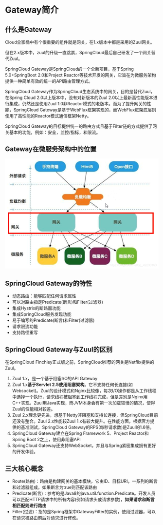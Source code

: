 # Gateway简介

## 什么是Gateway

Cloud全家桶中有个很重要的组件就是网关，在1.x版本中都是采用的Zuul网关。

但在2.x版本中，zuul的升级一直跳票，SpringCloud最后自己研发了一个网关替代Zuul。



SpringCloud Gateway是SpringCloud的一个全新项目，基于Spring 5.0+SpringBoot 2.0和Project Reactor等技术开发的网关，它旨在为微服务架构提供一种简单有效的统一的API路由管理方式。

SpringCloud Gateway作为SpringCloud生态系统中的网关，目的是替代Zuul，在Spring Cloud 2.0以上版本中，没有对新版本的Zuul 2.0以上最新高性能版本进行集成，仍然还是使用Zuul 1.0非Reactor模式的老版本。而为了提升网关的性能，SpringCloud Gateway是基于WebFlux框架实现的，而WebFlux框架底层则使用了高性能的Reactor模式通信框架Netty。

SpringCloud Gateway的目标提供统一的路由方式且基于Filter链的方式提供了网关基本的功能，例如：安全，监控/指标，和限流。



## Gateway在微服务架构中的位置

![](./img/20201105133609641.png)


## SpringCloud Gateway的特性

- 动态路由：能够匹配任何请求属性
- 可以对路由指定Predicate(断言)和Filter(过滤器)
- 集成Hystrix的断路器功能
- 集成SpringCloud服务发现功能
- 易于编写的Predicate(断言)和Filter(过滤器)
- 请求限流功能
- 支持路径重写



## SpringCloud Gateway与Zuul的区别

在SpringCloud Finchley正式版之前，SpringCloud推荐的网关是Netflix提供的Zuul。



1. Zuul 1.x，是一个基于阻塞I/O的API Gateway
2. Zuul 1.x**基于Servlet 2.5使用阻塞架构**。它不支持任何长连接(如Websocket)。Zuul的设计模式和Nginx比较像，每次I/O操作都是从工作线程中选择一个执行，请求线程被阻塞到工作线程完成，但是差别是Nginx用C++实现，Zuul用Java实现，而JVM本身会有第一次加载较慢的情况，使得Zuul的性能相对较差。
3. Zuul 2.x理念更先进，想基于Netty非阻塞和支持长连接，但SpringCloud目前还没有整合。Zuul 2.x性能较Zuul 1.x有较大提升。在性能方面，根据官方提供的基准测试，SpringCloud Gateway的RPS(每秒请求数)是Zuul的1.6倍。
4. SpringCloud Gateway建立在Spring Framework 5、Project Reactor和Spring Boot 2之上，使用非阻塞API
5. SpringCloud Gateway还支持WebSocket，并且与Spring紧密集成拥有更好的开发体验。



## 三大核心概念

- Route(路由)：路由是构建网关的基本模块，它由ID、目标URI，一系列的断言和过滤器组成。如果断言为true则匹配该路由
- Predicate(断言)：参考的是Java8的java.util.function.Predicate。开发人员可以匹配HTTP请求中的所有内容(例如请求头或请求参数)，**如果请求和断言相匹配则进行路由**
- Filter(过滤)：指的是Spring框架中GatewayFilter的实例，使用过滤器，可以在请求被路由前后对请求进行修改。